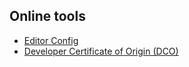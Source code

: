 ## Online tools
* [Editor Config](https://editorconfig.org/#example-file)
* [Developer Certificate of Origin (DCO)](https://probot.github.io/apps/dco/)